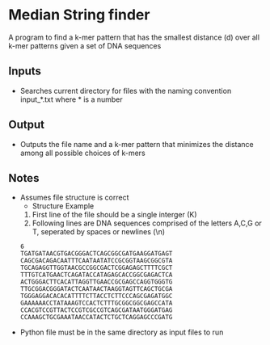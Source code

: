 # Median String finder
A program to find a k-mer pattern that has the smallest distance (d) over all k-mer patterns given a set of DNA sequences
## Inputs
- Searches current directory for files with the naming convention input_*.txt where * is a number
## Output
- Outputs the file name and a k-mer pattern that minimizes the distance among all possible choices of k-mers

## Notes
- Assumes file structure is correct
    * Structure Example
    1.  First line of the file should be a single interger (K)
    2.  Following lines are DNA sequences comprised of the letters A,C,G or T, seperated by spaces or newlines (\n)
    ```console
    6
    TGATGATAACGTGACGGGACTCAGCGGCGATGAAGGATGAGT CAGCGACAGACAATTTCAATAATATCCGCGGTAAGCGGCGTA TGCAGAGGTTGGTAACGCCGGCGACTCGGAGAGCTTTTCGCT TTTGTCATGAACTCAGATACCATAGAGCACCGGCGAGACTCA ACTGGGACTTCACATTAGGTTGAACCGCGAGCCAGGTGGGTG TTGCGGACGGGATACTCAATAACTAAGGTAGTTCAGCTGCGA TGGGAGGACACACATTTTCTTACCTCTTCCCAGCGAGATGGC GAAAAAACCTATAAAGTCCACTCTTTGCGGCGGCGAGCCATA CCACGTCCGTTACTCCGTCGCCGTCAGCGATAATGGGATGAG CCAAAGCTGCGAAATAACCATACTCTGCTCAGGAGCCCGATG
    ```
- Python file must be in the same directory as input files to run